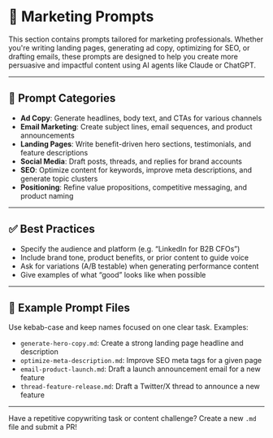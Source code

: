 # 📢 Marketing Prompts

This section contains prompts tailored for marketing professionals. Whether you're writing landing pages, generating ad copy, optimizing for SEO, or drafting emails, these prompts are designed to help you create more persuasive and impactful content using AI agents like Claude or ChatGPT.

---

## 🧱 Prompt Categories

* **Ad Copy**: Generate headlines, body text, and CTAs for various channels
* **Email Marketing**: Create subject lines, email sequences, and product announcements
* **Landing Pages**: Write benefit-driven hero sections, testimonials, and feature descriptions
* **Social Media**: Draft posts, threads, and replies for brand accounts
* **SEO**: Optimize content for keywords, improve meta descriptions, and generate topic clusters
* **Positioning**: Refine value propositions, competitive messaging, and product naming

---

## ✅ Best Practices

* Specify the audience and platform (e.g. “LinkedIn for B2B CFOs”)
* Include brand tone, product benefits, or prior content to guide voice
* Ask for variations (A/B testable) when generating performance content
* Give examples of what “good” looks like when possible

---

## 📎 Example Prompt Files

Use kebab-case and keep names focused on one clear task.
Examples:

* `generate-hero-copy.md`: Create a strong landing page headline and description
* `optimize-meta-description.md`: Improve SEO meta tags for a given page
* `email-product-launch.md`: Draft a launch announcement email for a new feature
* `thread-feature-release.md`: Draft a Twitter/X thread to announce a new feature

---

Have a repetitive copywriting task or content challenge? Create a new `.md` file and submit a PR!
